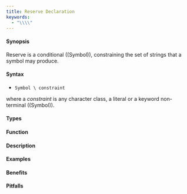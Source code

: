 ```yaml
---
title: Reserve Declaration
keywords:
  - "\\\\"
---
```


#### Synopsis

Reserve is a conditional ((Symbol)), constraining the set of strings that a symbol may produce.

#### Syntax

*  `Symbol \ constraint`


where a _constraint_ is any character class, a literal or a keyword non-terminal ((Symbol)).

#### Types

#### Function

#### Description

#### Examples

#### Benefits

#### Pitfalls


